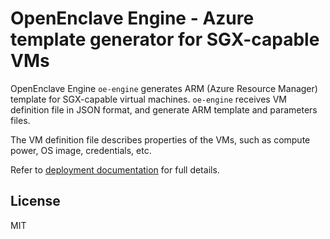 
# OpenEnclave Engine - Azure template generator for SGX-capable VMs

OpenEnclave Engine `oe-engine` generates ARM (Azure Resource Manager) template for SGX-capable virtual machines.
`oe-engine` receives VM definition file in JSON format, and generate ARM template and parameters files.

The VM definition file describes properties of the VMs, such as compute power, OS image, credentials, etc.

Refer to [deployment documentation](docs/deployment.md) for full details.

License
----

MIT